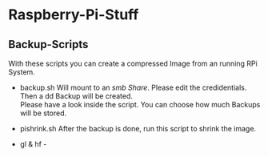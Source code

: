 # Raspberry-Pi-Stuff

## Backup-Scripts

With these scripts you can create a compressed Image from an running RPi System.

- backup.sh
  Will mount to an _smb Share_. Please edit the credidentials.  
  Then a dd Backup will be created.  
  Please have a look inside the script. You can choose how much Backups will be stored.

- pishrink.sh
  After the backup is done, run this script to shrink the image.

- gl & hf -
